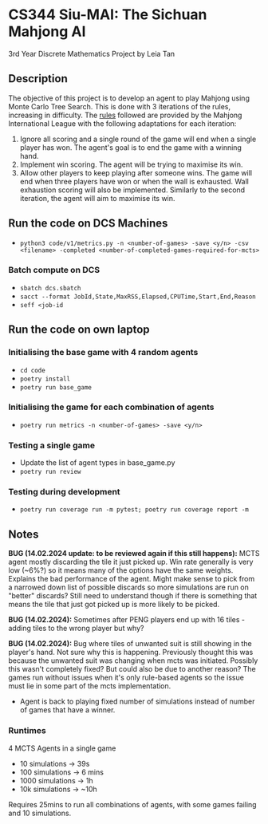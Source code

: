 # CS344 Siu-MAI: The Sichuan Mahjong AI

3rd Year Discrete Mathematics Project by Leia Tan

## Description

The objective of this project is to develop an agent to play Mahjong using Monte Carlo Tree Search. This is done with 3 iterations of the rules, increasing in difficulty. The [rules](http://www.mahjong-mil.org/pdf/Brief_Introduction_to_Bloody_Mahjong.pdf) followed are provided by the Mahjong International League with the following adaptations for each iteration:

1. Ignore all scoring and a single round of the game will end when a single player has won. The agent's goal is to end the game with a winning hand.
2. Implement win scoring. The agent will be trying to maximise its win.
3. Allow other players to keep playing after someone wins. The game will end when three players have won or when the wall is exhausted. Wall exhaustion scoring will also be implemented. Similarly to the second iteration, the agent will aim to maximise its win.

## Run the code on DCS Machines

- `python3 code/v1/metrics.py -n <number-of-games> -save <y/n> -csv <filename> -completed <number-of-completed-games-required-for-mcts>`

### Batch compute on DCS

- `sbatch dcs.sbatch`
- `sacct --format JobId,State,MaxRSS,Elapsed,CPUTime,Start,End,Reason`
- `seff <job-id`

## Run the code on own laptop

### Initialising the base game with 4 random agents

- `cd code`
- `poetry install`
- `poetry run base_game`

### Initialising the game for each combination of agents

- `poetry run metrics -n <number-of-games> -save <y/n>`

### Testing a single game

- Update the list of agent types in base_game.py
- `poetry run review`

### Testing during development

- `poetry run coverage run -m pytest; poetry run coverage report -m`

## Notes

**BUG (14.02.2024 update: to be reviewed again if this still happens):** MCTS agent mostly discarding the tile it just picked up.
Win rate generally is very low (~6%?) so it means many of the options have the same weights. Explains the bad performance of the agent. Might make sense to pick from a narrowed down list of possible discards so more simulations are run on "better" discards? Still need to understand though if there is something that means the tile that just got picked up is more likely to be picked.

**BUG (14.02.2024):** Sometimes after PENG players end up with 16 tiles - adding tiles to the wrong player but why?

**BUG (14.02.2024):** Bug where tiles of unwanted suit is still showing in the player's hand. Not sure why this is happening. Previously thought this was because the unwanted suit was changing when mcts was initiated. Possibly this wasn't completely fixed? But could also be due to another reason? The games run without issues when it's only rule-based agents so the issue must lie in some part of the mcts implementation.

- Agent is back to playing fixed number of simulations instead of number of games that have a winner.

### Runtimes

4 MCTS Agents in a single game

- 10 simulations -> 39s
- 100 simulations -> 6 mins
- 1000 simulations -> 1h
- 10k simulations -> ~10h

Requires 25mins to run all combinations of agents, with some games failing and 10 simulations.
